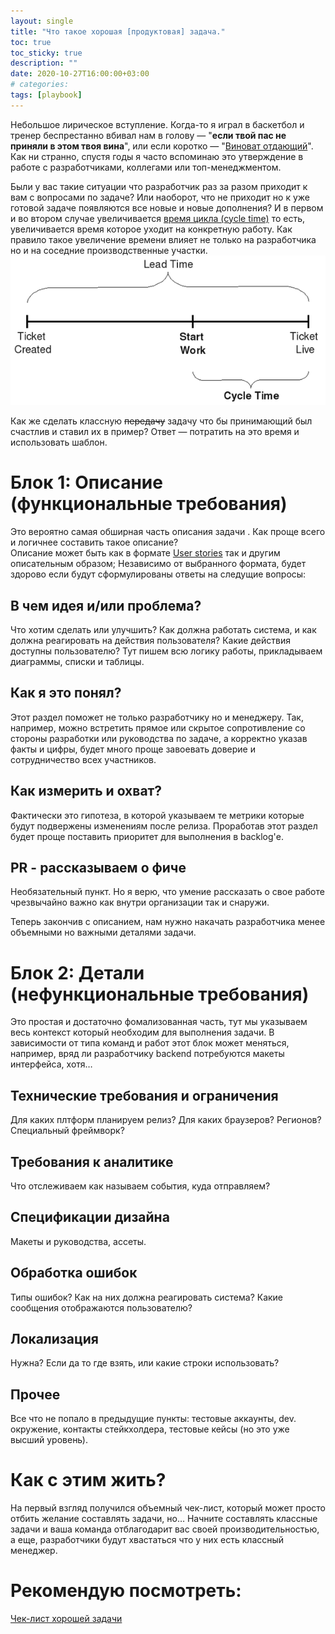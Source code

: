 ```yaml
---
layout: single
title: "Что такое хорошая [продуктовая] задача."
toc: true
toc_sticky: true
description: ""
date: 2020-10-27T16:00:00+03:00
# categories:
tags: [playbook]
---
```


Небольшое лирическое вступление. Когда-то я играл в баскетбол и тренер беспрестанно вбивал нам в голову — "**если твой пас не приняли в этом твоя вина**", или если коротко — "[Виноват отдающий](<https://ru.wikipedia.org/wiki/Передача_(баскетбол)>)". Как ни странно, спустя годы я часто вспоминаю это утверждение в работе с разработчиками, коллегами или топ-менеджментом.

Были у вас такие ситуации что разработчик раз за разом приходит к вам с вопросами по задаче? Или наоборот, что не приходит но к уже готовой задаче появляются все новые и новые дополнения? И в первом и во втором случае увеличивается [время цикла (cycle time)](https://stefanroock.wordpress.com/2010/03/02/kanban-definition-of-lead-time-and-cycle-time/) то есть, увеличивается время которое уходит на конкретную работу. Как правило такое увеличение времени влияет не только на разработчика но и на соседние производственные участки.
![cycle time](/assets/images/uploads/2020/10/cycle-time.png)

Как же сделать классную ~~передачу~~ задачу что бы принимающий был счастлив и ставил их в пример? Ответ — потратить на это время и использовать шаблон.

# Блок 1: Описание (функциональные требования)

Это вероятно самая обширная часть описания задачи . Как проще всего и логичнее составить такое описание?  
Описание может быть как в формате [User stories](https://en.wikipedia.org/wiki/User_story) так и другим описательным образом; Независимо от выбранного формата, будет здорово если будут сформулированы ответы на следущие вопросы:

## В чем идея и/или проблема?

Что хотим сделать или улучшить? Как должна работать система, и как должна реагировать на действия пользователя? Какие действия доступны пользователю?
Тут пишем всю логику работы, прикладываем диаграммы, списки и таблицы.

## Как я это понял?

Этот раздел поможет не только разработчику но и менеджеру. Так, например, можно встретить прямое или скрытое сопротивление со стороны разработки или руководства по задаче, а корректно указав факты и цифры, будет много проще завоевать доверие и сотрудничество всех участников.

## Как измерить и охват?

Фактически это гипотеза, в которой указываем те метрики которые будут подвержены изменениям после релиза. Проработав этот раздел будет проще поставить приоритет для выполнения в backlog'е.

## PR - рассказываем о фиче

Необязательный пункт. Но я верю, что умение рассказать о свое работе чрезвычайно важно как внутри организации так и снаружи.

Теперь закончив с описанием, нам нужно накачать разработчика менее объемными но важными деталями задачи.

# Блок 2: Детали (нефункциональные требования)

Это простая и достаточно фомализованная часть, тут мы указываем весь контекст который необходим для выполнения задачи. В зависимости от типа команд и работ этот блок может меняться, например, вряд ли разработчику backend потребуются макеты интерфейса, хотя…

## Технические требования и ограничения

Для каких плтформ планируем релиз? Для каких браузеров? Регионов? Специальный фреймворк?

## Требования к аналитике

Что отслеживаем как называем события, куда отправляем?

## Спецификации дизайна

Макеты и руководства, ассеты.

## Обработка ошибок

Типы ошибок? Как на них должна реагировать система? Какие сообщения отображаются пользователю?

## Локализация

Нужна? Если да то где взять, или какие строки использовать?

## Прочее

Все что не попало в предыдущие пункты: тестовые аккаунты, dev. окружение, контакты стейкхолдера, тестовые кейсы (но это уже высший уровень).

# Как с этим жить?

На первый взгляд получился объемный чек-лист, который может просто отбить желание составлять задачи, но… Начните составлять классные задачи и ваша команда отблагодарит вас своей производительностью, а еще, разработчики будут хвастаться что у них есть классный менеджер.

# Рекомендую посмотреть:

[Чек-лист хорошей задачи](https://www.notion.so/7-2fbe0af2687a4cbe8ce3289b18ef4e10)
